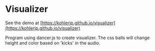 Visualizer
==========
See the demo at [https://kohlerjp.github.io/visualizer](https://kohlerjp.github.io/visualizer)

Program using dancer.js to create visualizer.
The css balls will change height and color based on 'kicks' in the audio.

